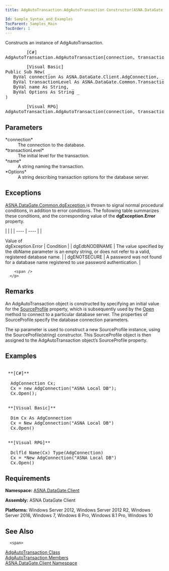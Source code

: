 ```yaml
---
title: AdgAutoTransaction.AdgAutoTransaction Constructor(ASNA.DataGate.Providers.AdgAutoTransactionProfile)

Id: Sample_Syntax_and_Examples
TocParent: Samples_Main
TocOrder: 1
---
```


Constructs an instance of AdgAutoTransaction.
<pre class="prettyprint">        <span class="lang">[C#]</span>
AdgAutoTransaction.AdgAutoTransaction[connection, transactionLevel, name, Options]</pre>
<pre class="prettyprint">        <span class="lang">[Visual Basic] </span>
Public Sub New( _
   ByVal connection As ASNA.DataGate.Client.AdgConnection, _
   ByVal transactionLevel As ASNA.DataGate.Common.TransactionLevel, _
   ByVal name As String, _
   ByVal Options As String _
)</pre>
<pre class="prettyprint">        <span class="lang">[Visual RPG]</span>
AdgAutoTransaction.AdgAutoTransaction(connection, transactionLevel, name, Options)</pre>

## Parameters

<dl>
        <dt>
 *connection* 
        </dt>
        <dd>The connection to the database. </dd>
        <dt>
 *transactionLevel* 
        </dt>
        <dd>The initial level for the transaction. </dd>
        <dt>
 *name* 
        </dt>
        <dd>		A string naming the transaction. </dd>
        <dt>
 *Options* 
        </dt>
        <dd>				A string describing transaction options for the database server.
											</dd>
</dl>

## Exceptions

[ <span>ASNA.DataGate.Common.dgException</span> ](dgexception-class.html) is thrown to signal normal procedural conditions, in addition to error conditions. The following table summarizes these conditions, and the corresponding value of the **dgException.Error** property.

<span /> 
|      |      |
| ---- | ---- |
| <p >Value of <br /> dgException.Error | Condition |
| dgEdbNODBNAME | The value specified by the <span>dbName</span> parameter is an empty string, or does not refer to a valid, registered database name. |
| dgENOTSECURE | A password was not found for a database name registered to use password authentication. |


        <span />
      </p>

## Remarks

An AdgAutoTransaction object is constructed by specifying an initial value for the [ SourceProfile](adg-connection-class-source-profile-property.html) property, which is subsequently used by the [ Open](adg-connection-class-open-method.html) method to connect to a particular database server. The properties of <span>SourceProfile</span> specify the database connection parameters. 

The <span>sp</span> parameter is used to construct a new SourceProfile instance, using the <span>SourceProfile(string)</span> constructor. This <span>SourceProfile</span> object is then assigned to the <span>AdgAutoTransaction</span> object’s <span>SourceProfile</span> property. 
## Examples

<pre class="prettyprint">
        <span class="lang">
 **[C#]** 
        </span>
  AdgConnection Cx;
  Cx = new AdgConnection("ASNA Local DB");
  Cx.Open();</pre>
<pre class="prettyprint">
        <span class="lang">
 **[Visual Basic]** 
        </span>
  Dim Cx As AdgConnection
  Cx = New AdgConnection("ASNA Local DB")
  Cx.Open()</pre>
<pre class="prettyprint">
        <span class="lang">
 **[Visual RPG]** 
        </span>
  Dclfld Name(Cx) Type(AdgConnection)
  Cx = *New AdgConnection("ASNA Local DB")
  Cx.Open() <span /></pre>

## Requirements

<span> **Namespace:** [ASNA.DataGate.Client](datagate-client-namespace.html) </span> 

<span> **Assembly:** ASNA DataGate Client</span> 

<span> **Platforms:** Windows Server 2012, Windows Server 2012 R2, Windows Server 2016, Windows 7, Windows 8 Pro, Windows 8.1 Pro, Windows 10</span> 
## See Also


      <span>
[AdgAutoTransaction Class](dcsAdgAutoTransactionClass.html)
        <br />
[AdgAutoTransaction Members](dcsAdgAutoTransactionMembers.html)
        <br />
[ASNA.DataGate.Client Namespace](datagate-client-namespace.html)
      </span>

